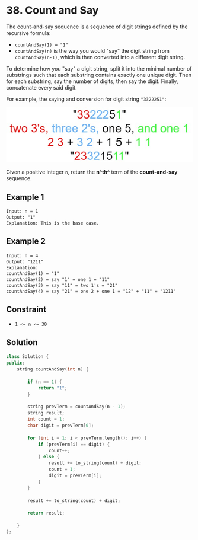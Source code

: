 # 38. Count and Say

The count-and-say sequence is a sequence of digit strings defined by the recursive formula:

- `countAndSay(1) = "1"`
- `countAndSay(n)` is the way you would "say" the digit string from `countAndSay(n-1)`, which is then converted into a different digit string.

To determine how you "say" a digit string, split it into the minimal number of substrings such that each substring contains exactly one unique digit. Then for each substring, say the number of digits, then say the digit. Finally, concatenate every said digit.

For example, the saying and conversion for digit string `"3322251"`:

![countSay](./src/countandsay.jpg)

Given a positive integer `n`, return the **n^th^** term of the **count-and-say** sequence.

## Example 1

```text
Input: n = 1
Output: "1"
Explanation: This is the base case.
```

## Example 2

```text
Input: n = 4
Output: "1211"
Explanation:
countAndSay(1) = "1"
countAndSay(2) = say "1" = one 1 = "11"
countAndSay(3) = say "11" = two 1's = "21"
countAndSay(4) = say "21" = one 2 + one 1 = "12" + "11" = "1211"
```

## Constraint

- `1 <= n <= 30`

## Solution

```c++
class Solution {
public:
    string countAndSay(int n) {
        
        if (n == 1) {
            return "1";
        }
        
        string prevTerm = countAndSay(n - 1);
        string result;
        int count = 1;
        char digit = prevTerm[0];
        
        for (int i = 1; i < prevTerm.length(); i++) {
            if (prevTerm[i] == digit) {
                count++;
            } else {
                result += to_string(count) + digit;
                count = 1;
                digit = prevTerm[i];
            }
        }
        
        result += to_string(count) + digit;
        
        return result;
        
    }
};
```
